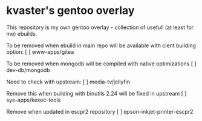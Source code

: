 # kvaster's gentoo overlay

This repository is my own gentoo overlay - collection of usefull (at least for me) ebuilds.

To be removed when ebuild in main repo will be available with cient building option:
[ ] www-apps/gitea

To be removed when mongodb will be compiled with native optimizations
[ ] dev-db/mongodb

Need to check with upstream:
[ ] media-tv/jellyfin

Remove this when building with binutils 2.24 will be fixed in upstream
[ ] sys-apps/kexec-tools

Remove when updated in escpr2 repository
[ ] epson-inkjet-printer-escpr2
